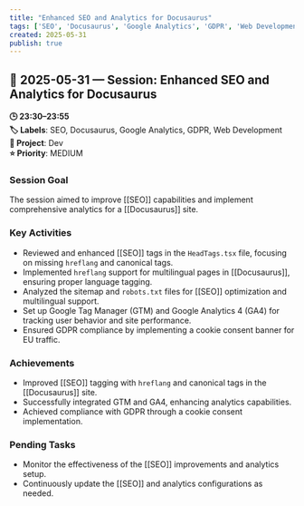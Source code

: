 ```yaml
---
title: "Enhanced SEO and Analytics for Docusaurus"
tags: ['SEO', 'Docusaurus', 'Google Analytics', 'GDPR', 'Web Development']
created: 2025-05-31
publish: true
---
```


## 📅 2025-05-31 — Session: Enhanced SEO and Analytics for Docusaurus

**🕒 23:30–23:55**  
**🏷️ Labels**: SEO, Docusaurus, Google Analytics, GDPR, Web Development  
**📂 Project**: Dev  
**⭐ Priority**: MEDIUM  


### Session Goal
The session aimed to improve [[SEO]] capabilities and implement comprehensive analytics for a [[Docusaurus]] site.

### Key Activities
- Reviewed and enhanced [[SEO]] tags in the `HeadTags.tsx` file, focusing on missing `hreflang` and canonical tags.
- Implemented `hreflang` support for multilingual pages in [[Docusaurus]], ensuring proper language tagging.
- Analyzed the sitemap and `robots.txt` files for [[SEO]] optimization and multilingual support.
- Set up Google Tag Manager (GTM) and Google Analytics 4 (GA4) for tracking user behavior and site performance.
- Ensured GDPR compliance by implementing a cookie consent banner for EU traffic.

### Achievements
- Improved [[SEO]] tagging with `hreflang` and canonical tags in the [[Docusaurus]] site.
- Successfully integrated GTM and GA4, enhancing analytics capabilities.
- Achieved compliance with GDPR through a cookie consent implementation.

### Pending Tasks
- Monitor the effectiveness of the [[SEO]] improvements and analytics setup.
- Continuously update the [[SEO]] and analytics configurations as needed.
